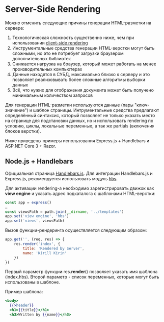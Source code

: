 # Server-Side Rendering

Можно отменить следующие причины генерации HTML-разметки на сервере:

1. Технологическая сложность существенно ниже, чем при использовании [client-side rendering](client-side-rendering.md)
2. Инструментальные средства генерации HTML-верстки могут быть сложными, но это не потребует загрузки браузером дополнительных библиотек
3. Снижается нагрузка на браузер, который может работать на менее производительных компьютерах
4. Данные находятся в СУБД, максимально близко к серверу и это позволяет реализовывать более сложные алгоритмы выборки данных
5. Всё, что нужно для отображения документа может быть получено минимальным количеством запросов

Для генерации HTML-разметки используются данные (пары "ключ-значение") и шаблон страницы. Интрументальные средства предлагают определённый синтаксис, который позволяет не только указать место на странице для подстановки данных, но и использовать rendering по условию, циклы, локальные переменные, а так же partials (включения блоков верстки).

Ниже приведены примеры использования Express.js + Handlebars и ASP.NET Core 3 + Razor.

## Node.js + Handlebars

Официальная страница [Handlebars.js](https://www.npmjs.com/package/handlebars). Для интеграции Handlebars.js и Express.js, рекомендуется использовать модуль [hbs](https://www.npmjs.com/package/hbs).

Для активации rendering-а необходимо зарегистрировать движок как **view engine** и указать адрес подкаталога с шаблонами HTML-верстки:

```javascript
const app = express()
…
const viewsPath = path.join(__dirname, '../templates')
app.set('view engine', 'hbs')
app.set('views', viewsPath)
```

Вызов функции-рендеринга осуществляется следующим образом:

```javascript
app.get('', (req, res) => {
	res.render('index', {
		title: 'Rendered by Server',
		name: 'Kirill Kirin'
	})
})
```

Первый параметр функции res.**render**() позволяет указать имя шаблона (index.hbs). Второй параметр - список переменных, которые могут быть использованы в шаблоне.

Пример шаблона:

```hbs
<body>
  {{>header}}
  <h1>{{title}}</h1>
  <h3>Written by {{name}}</h3>
```
	

